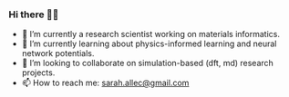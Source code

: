 ### Hi there 👋🏼

- 🔭 I’m currently a research scientist working on materials informatics.
- 🌱 I’m currently learning about physics-informed learning and neural network potentials.
- 👯 I’m looking to collaborate on simulation-based (dft, md) research projects.
- 📫 How to reach me: sarah.allec@gmail.com

